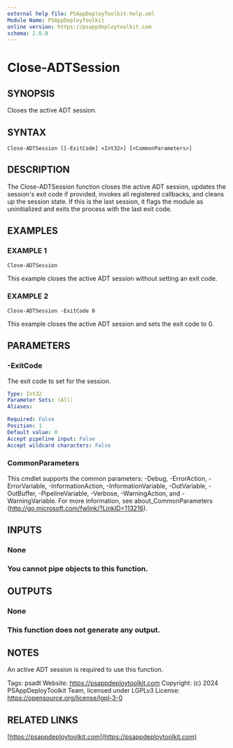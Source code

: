 ```yaml
---
external help file: PSAppDeployToolkit-help.xml
Module Name: PSAppDeployToolkit
online version: https://psappdeploytoolkit.com
schema: 2.0.0
---
```


# Close-ADTSession

## SYNOPSIS
Closes the active ADT session.

## SYNTAX

```
Close-ADTSession [[-ExitCode] <Int32>] [<CommonParameters>]
```

## DESCRIPTION
The Close-ADTSession function closes the active ADT session, updates the session's exit code if provided, invokes all registered callbacks, and cleans up the session state.
If this is the last session, it flags the module as uninitialized and exits the process with the last exit code.

## EXAMPLES

### EXAMPLE 1
```
Close-ADTSession
```

This example closes the active ADT session without setting an exit code.

### EXAMPLE 2
```
Close-ADTSession -ExitCode 0
```

This example closes the active ADT session and sets the exit code to 0.

## PARAMETERS

### -ExitCode
The exit code to set for the session.

```yaml
Type: Int32
Parameter Sets: (All)
Aliases:

Required: False
Position: 1
Default value: 0
Accept pipeline input: False
Accept wildcard characters: False
```

### CommonParameters
This cmdlet supports the common parameters: -Debug, -ErrorAction, -ErrorVariable, -InformationAction, -InformationVariable, -OutVariable, -OutBuffer, -PipelineVariable, -Verbose, -WarningAction, and -WarningVariable.
For more information, see about_CommonParameters (http://go.microsoft.com/fwlink/?LinkID=113216).

## INPUTS

### None
### You cannot pipe objects to this function.
## OUTPUTS

### None
### This function does not generate any output.
## NOTES
An active ADT session is required to use this function.

Tags: psadt
Website: https://psappdeploytoolkit.com
Copyright: (c) 2024 PSAppDeployToolkit Team, licensed under LGPLv3
License: https://opensource.org/license/lgpl-3-0

## RELATED LINKS

[https://psappdeploytoolkit.com](https://psappdeploytoolkit.com)

